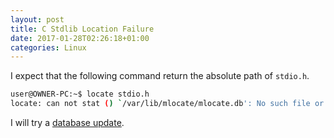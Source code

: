 ```yaml
---
layout: post
title: C Stdlib Location Failure
date: 2017-01-28T02:26:18+01:00
categories: Linux
---
```


I expect that the following command return the absolute path of
`stdio.h`.

``` sh
user@OWNER-PC:~$ locate stdio.h
locate: can not stat () `/var/lib/mlocate/mlocate.db': No such file or directory
```

I will try a [database update][26191].

[26191]: http://unix.stackexchange.com/a/26191/165042
